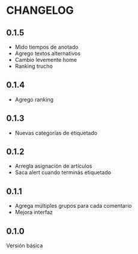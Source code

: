# CHANGELOG
## 0.1.5

- Mido tiempos de anotado
- Agrego textos alternativos
- Cambio levemente home
- Ranking trucho

## 0.1.4

- Agrego ranking

## 0.1.3

- Nuevas categorías de etiquetado

## 0.1.2

- Arregla asignación de artículos
- Saca alert cuando terminás etiquetado

## 0.1.1

- Agrega múltiples grupos para cada comentario
- Mejora interfaz

## 0.1.0

Versión básica
